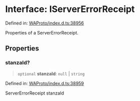 # Interface: IServerErrorReceipt

Defined in: [WAProto/index.d.ts:38956](https://github.com/Fokusdotid/Baileys/blob/d7495b24bcd136e35724329fba661cfcc0bc8eed/WAProto/index.d.ts#L38956)

Properties of a ServerErrorReceipt.

## Properties

### stanzaId?

> `optional` **stanzaId**: `null` \| `string`

Defined in: [WAProto/index.d.ts:38959](https://github.com/Fokusdotid/Baileys/blob/d7495b24bcd136e35724329fba661cfcc0bc8eed/WAProto/index.d.ts#L38959)

ServerErrorReceipt stanzaId
